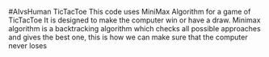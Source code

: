 #AIvsHuman TicTacToe
This code uses MiniMax Algorithm for a game of TicTacToe
It is designed to make the computer win or have a draw.
Minimax algorithm is a backtracking algorithm which checks all possible approaches and gives the best one, this is how we can make sure that the computer never loses
